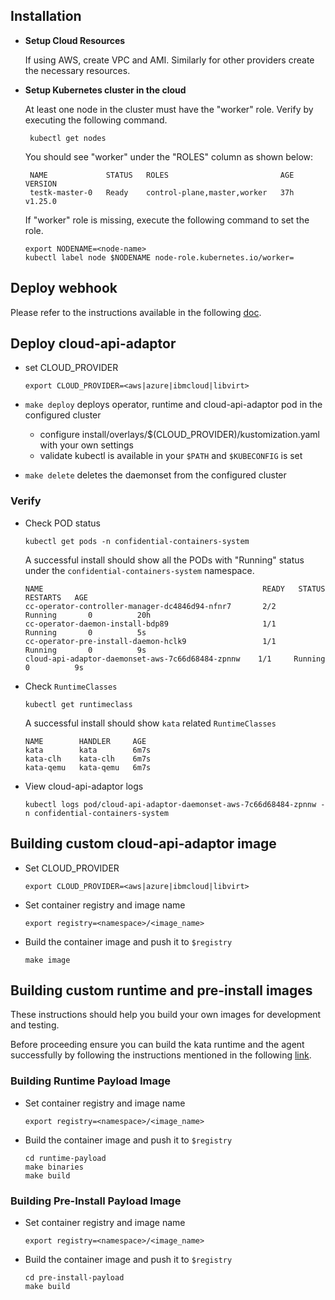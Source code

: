 ## Installation

* **Setup Cloud Resources**

  If using AWS, create VPC and AMI. Similarly for other providers create the
  necessary resources.
   
* **Setup Kubernetes cluster in the cloud**

  At least one node in the cluster must have the "worker" role.
  Verify by executing the following command.
  ```
   kubectl get nodes
  ```
  You should see "worker" under the "ROLES" column as shown below:
  ```
   NAME             STATUS   ROLES                         AGE   VERSION
   testk-master-0   Ready    control-plane,master,worker   37h   v1.25.0
  ```

  If "worker" role is missing, execute the following command to set the role.
   
    ```
    export NODENAME=<node-name>
    kubectl label node $NODENAME node-role.kubernetes.io/worker=
    ```

## Deploy webhook

   Please refer to the instructions available in the following [doc](../webhook/docs/INSTALL.md).

## Deploy cloud-api-adaptor

* set CLOUD_PROVIDER
    ```
    export CLOUD_PROVIDER=<aws|azure|ibmcloud|libvirt>
    ```

* `make deploy` deploys operator, runtime and cloud-api-adaptor pod in the configured cluster
    * configure install/overlays/$(CLOUD_PROVIDER)/kustomization.yaml with your own settings
    * validate kubectl is available in your `$PATH` and `$KUBECONFIG` is set

* `make delete` deletes the daemonset from the configured cluster

### Verify

* Check POD status

    ```
    kubectl get pods -n confidential-containers-system
    ```
  A successful install should show all the PODs with "Running" status under the `confidential-containers-system`
  namespace.
  
    ```
    NAME                                                 READY   STATUS        RESTARTS   AGE
    cc-operator-controller-manager-dc4846d94-nfnr7       2/2     Running       0          20h
    cc-operator-daemon-install-bdp89                     1/1     Running       0          5s
    cc-operator-pre-install-daemon-hclk9                 1/1     Running       0          9s
    cloud-api-adaptor-daemonset-aws-7c66d68484-zpnnw    1/1     Running       0          9s
    ```

* Check `RuntimeClasses`

    ```
    kubectl get runtimeclass
    ```
  A successful install should show `kata` related `RuntimeClasses`
    ```
    NAME        HANDLER     AGE
    kata        kata        6m7s
    kata-clh    kata-clh    6m7s
    kata-qemu   kata-qemu   6m7s
    ```

* View cloud-api-adaptor logs

    ```
    kubectl logs pod/cloud-api-adaptor-daemonset-aws-7c66d68484-zpnnw -n confidential-containers-system
    ```

## Building custom cloud-api-adaptor image

* Set CLOUD_PROVIDER
    ```
    export CLOUD_PROVIDER=<aws|azure|ibmcloud|libvirt>
    ```

* Set container registry and image name
    ```
    export registry=<namespace>/<image_name>
    ```

* Build the container image and push it to `$registry`
   ```
   make image
   ```

## Building custom runtime and pre-install images

   These instructions should help you build your own images for development and testing.

   Before proceeding ensure you can build the kata runtime and the agent successfully by
   following the instructions mentioned in the following [link](../docs/DEVELOPMENT.md).

### Building Runtime Payload Image

* Set container registry and image name
    ```
    export registry=<namespace>/<image_name>
    ```

* Build the container image and push it to `$registry`
    ```
    cd runtime-payload
    make binaries
    make build
    ```


### Building Pre-Install Payload Image

* Set container registry and image name
    ```
    export registry=<namespace>/<image_name>
    ```

* Build the container image and push it to `$registry`
    ```
    cd pre-install-payload
    make build
    ```

